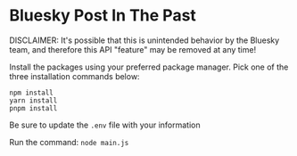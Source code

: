# Bluesky Post In The Past

DISCLAIMER: It's possible that this is unintended behavior by the Bluesky team, and therefore this API "feature" may be removed at any time!

Install the packages using your preferred package manager. Pick one of the three installation commands below:

```
npm install
yarn install
pnpm install
```

Be sure to update the `.env` file with your information

Run the command: `node main.js`

